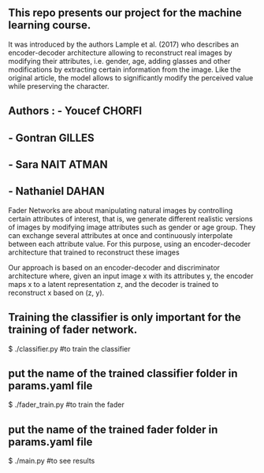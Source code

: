 ## This repo presents our project for the machine learning course. 
It was introduced by the authors Lample et al. (2017) who describes an encoder-decoder architecture allowing to reconstruct real images by modifying their attributes, i.e. gender, age, adding glasses and other modifications by extracting certain information from the image.  Like the original article, the model allows to significantly modify the perceived value while preserving the character.

## Authors : - Youcef CHORFI
##           - Gontran GILLES
##           - Sara NAIT ATMAN
##           - Nathaniel DAHAN


Fader Networks are about manipulating natural images by controlling certain attributes of interest, that is, we generate different realistic versions of images by modifying image attributes such as gender or age group. They can exchange several attributes at once and continuously interpolate between each attribute value. For this purpose, using an encoder-decoder architecture that trained to reconstruct these images

Our approach is based on an encoder-decoder and discriminator architecture where, given an input image x with its attributes y, the encoder maps x to a latent representation z, and the decoder is trained to reconstruct x based on (z, y).


## Training the classifier is only important for the training of fader network.

$ ./classifier.py #to train the classifier

## put the name of the trained classifier folder in params.yaml file

$ ./fader_train.py #to train the fader

##  put the name of the trained fader folder in params.yaml file

$ ./main.py #to see results
